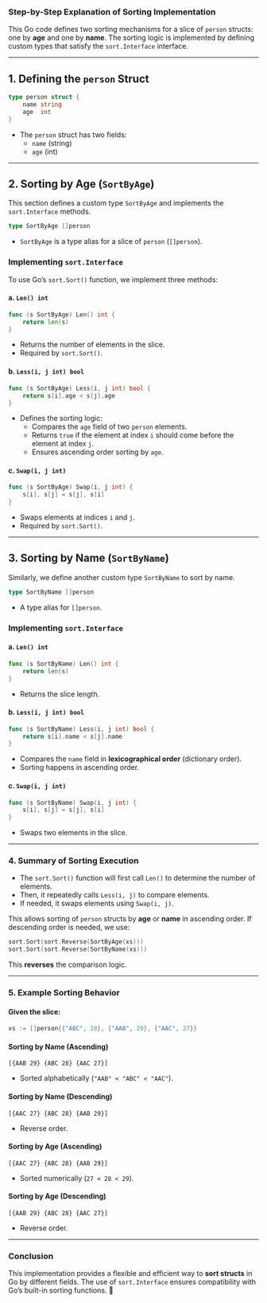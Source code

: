 ### **Step-by-Step Explanation of Sorting Implementation**

This Go code defines two sorting mechanisms for a slice of `person` structs: one by **age** and one by **name**. The sorting logic is implemented by defining custom types that satisfy the `sort.Interface` interface.

---

## **1. Defining the `person` Struct**
```go
type person struct {
	name string
	age  int
}
```
- The `person` struct has two fields:  
  - `name` (string)  
  - `age` (int)  

---

## **2. Sorting by Age (`SortByAge`)**
This section defines a custom type `SortByAge` and implements the `sort.Interface` methods.

```go
type SortByAge []person
```
- `SortByAge` is a type alias for a slice of `person` (`[]person`).

### **Implementing `sort.Interface`**
To use Go’s `sort.Sort()` function, we implement three methods:

#### **a. `Len() int`**
```go
func (s SortByAge) Len() int {
	return len(s)
}
```
- Returns the number of elements in the slice.
- Required by `sort.Sort()`.

#### **b. `Less(i, j int) bool`**
```go
func (s SortByAge) Less(i, j int) bool {
	return s[i].age < s[j].age
}
```
- Defines the sorting logic:
  - Compares the `age` field of two `person` elements.
  - Returns `true` if the element at index `i` should come before the element at index `j`.
  - Ensures ascending order sorting by `age`.

#### **c. `Swap(i, j int)`**
```go
func (s SortByAge) Swap(i, j int) {
	s[i], s[j] = s[j], s[i]
}
```
- Swaps elements at indices `i` and `j`.
- Required by `sort.Sort()`.

---

## **3. Sorting by Name (`SortByName`)**
Similarly, we define another custom type `SortByName` to sort by name.

```go
type SortByName []person
```
- A type alias for `[]person`.

### **Implementing `sort.Interface`**

#### **a. `Len() int`**
```go
func (s SortByName) Len() int {
	return len(s)
}
```
- Returns the slice length.

#### **b. `Less(i, j int) bool`**
```go
func (s SortByName) Less(i, j int) bool {
	return s[i].name < s[j].name
}
```
- Compares the `name` field in **lexicographical order** (dictionary order).
- Sorting happens in ascending order.

#### **c. `Swap(i, j int)`**
```go
func (s SortByName) Swap(i, j int) {
	s[i], s[j] = s[j], s[i]
}
```
- Swaps two elements in the slice.

---

### **4. Summary of Sorting Execution**
- The `sort.Sort()` function will first call `Len()` to determine the number of elements.
- Then, it repeatedly calls `Less(i, j)` to compare elements.
- If needed, it swaps elements using `Swap(i, j)`.

This allows sorting of `person` structs by **age** or **name** in ascending order. If descending order is needed, we use:
```go
sort.Sort(sort.Reverse(SortByAge(xs)))
sort.Sort(sort.Reverse(SortByName(xs)))
```
This **reverses** the comparison logic.

---

### **5. Example Sorting Behavior**
#### **Given the slice:**
```go
xs := []person{{"ABC", 28}, {"AAB", 29}, {"AAC", 27}}
```

#### **Sorting by Name (Ascending)**
```
[{AAB 29} {ABC 28} {AAC 27}]
```
- Sorted alphabetically (`"AAB" < "ABC" < "AAC"`).

#### **Sorting by Name (Descending)**
```
[{AAC 27} {ABC 28} {AAB 29}]
```
- Reverse order.

#### **Sorting by Age (Ascending)**
```
[{AAC 27} {ABC 28} {AAB 29}]
```
- Sorted numerically (`27 < 28 < 29`).

#### **Sorting by Age (Descending)**
```
[{AAB 29} {ABC 28} {AAC 27}]
```
- Reverse order.

---

### **Conclusion**
This implementation provides a flexible and efficient way to **sort structs** in Go by different fields. The use of `sort.Interface` ensures compatibility with Go’s built-in sorting functions. 🚀